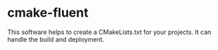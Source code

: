 # cmake-fluent
This software helps to create a CMakeLists.txt for your projects. It can handle the build and deployment.
